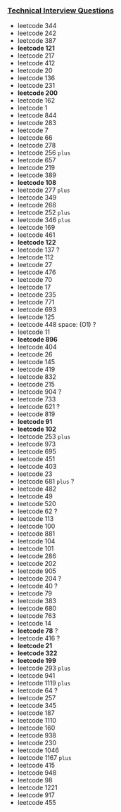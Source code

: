 ### [Technical Interview Questions](https://www.youtube.com/playlist?list=PLi9RQVmJD2fZGdIX-y3-X37YUAWxh6GqH)
- leetcode 344
- leetcode 242
- leetcode 387
- **leetcode 121**
- leetcode 217
- leetcode 412
- leetcode 20
- leetcode 136
- leetcode 231
- **leetcode 200**
- leetcode 162
- leetcode 1
- leetcode 844
- leetcode 283
- leetcode 7
- leetcode 66
- leetcode 278
- leetcode 256 `plus`
- leetcode 657
- leetcode 219
- leetcode 389
- **leetcode 108**
- leetcode 277 `plus`
- leetcode 349
- leetcode 268
- leetcode 252 `plus`
- leetcode 346 `plus`
- leetcode 169
- leetcode 461
- **leetcode 122**
- leetcode 137 ?
- leetcode 112
- leetcode 27
- leetcode 476
- leetcode 70
- leetcode 17
- leetcode 235
- leetcode 771
- leetcode 693
- leetcode 125
- leetcode 448 space: (O1) ?
- leetcode 11
- **leetcode 896**
- leetcode 404
- leetcode 26
- leetcode 145
- leetcode 419
- leetcode 832
- leetcode 215
- leetcode 904 ?
- leetcode 733
- leetcode 621 ?
- leetcode 819
- **leetcode 91**
- **leetcode 102**
- leetcode 253 `plus`
- leetcode 973
- leetcode 695
- leetcode 451
- leetcode 403 
- leetcode 23 
- leetcode 681 `plus` ?
- leetcode 482
- leetcode 49
- leetcode 520
- leetcode 62 ?
- leetcode 113
- leetcode 100
- leetcode 881
- leetcode 104
- leetcode 101
- leetcode 286
- leetcode 202
- leetcode 905
- leetcode 204 ?
- leetcode 40 ?
- leetcode 79
- leetcode 383
- leetcode 680
- leetcode 763
- leetcode 14
- **leetcode 78** ?
- leetcode 416 ?
- **leetcode 21**
- **leetcode 322**
- **leetcode 199**
- leetcode 293 `plus`
- leetcode 941
- leetcode 1119 `plus`
- leetcode 64 ?
- leetcode 257
- leetcode 345
- leetcode 187
- leetcode 1110
- leetcode 160
- leetcode 938
- leetcode 230
- leetcode 1046
- leetcode 1167 `plus`
- leetcode 415
- leetcode 948
- leetcode 98
- leetcode 1221
- leetcode 917
- leetcode 455